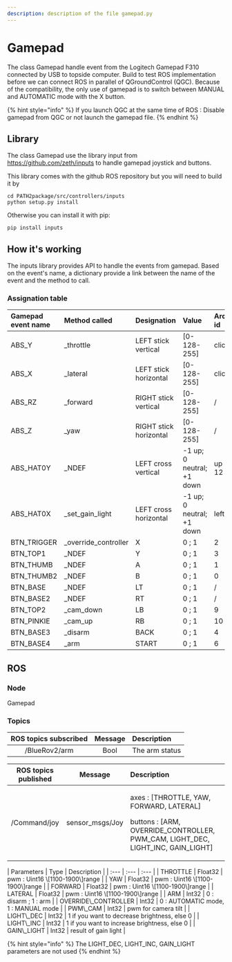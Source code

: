 ```yaml
---
description: description of the file gamepad.py
---
```


# Gamepad

The class Gamepad handle event from the Logitech Gamepad F310 connected by USB to topside computer. Build to test ROS implementation before we can connect ROS in parallel of QGroundControl \(QGC\). Because of the compatibility, the only use of gamepad is to switch between MANUAL and AUTOMATIC mode with the X button. 

{% hint style="info" %}
If you launch QGC at the same time of ROS : Disable gamepad from QGC or not launch the gamepad file.
{% endhint %}

## Library

The class Gamepad use the library input from https://github.com/zeth/inputs to handle gamepad joystick and buttons.

This library comes with the github ROS repository but you will need to build it by 

```text
cd PATH2package/src/controllers/inputs
python setup.py install
```

Otherwise you can install it with pip:

```text
pip install inputs
```

## How it's working

The inputs library provides API to handle the events from gamepad. Based on the event's name, a dictionary provide a link between the name of the event and the method to call. 

### Assignation table

| Gamepad event name | Method called | Designation | Value | ArduSub/MAVlink id |
| :--- | :--- | :--- | :--- | :--- |
| ABS\_Y | \_throttle | LEFT stick vertical | \[0-128-255\] | clicked Joy : 7 |
| ABS\_X | \_lateral | LEFT stick horizontal | \[0-128-255\] | clicked Joy : 8 |
| ABS\_RZ | \_forward | RIGHT stick vertical | \[0-128-255\] | / |
| ABS\_Z | \_yaw | RIGHT stick horizontal | \[0-128-255\] | / |
| ABS\_HAT0Y | \_NDEF | LEFT cross vertical | -1 up; 0 neutral; +1 down | up : 11 ; down : 12 |
| ABS\_HAT0X | \_set\_gain\_light | LEFT cross horizontal | -1 up; 0 neutral; +1 down | left : 13 ; right : 14 |
| BTN\_TRIGGER | \_override\_controller | X | 0 ; 1  | 2 |
| BTN\_TOP1 | \_NDEF | Y | 0 ; 1 | 3 |
| BTN\_THUMB | \_NDEF | A | 0 ; 1 | 1 |
| BTN\_THUMB2 | \_NDEF | B | 0 ; 1 | 0 |
| BTN\_BASE | \_NDEF | LT | 0 ; 1 | / |
| BTN\_BASE2 | \_NDEF | RT | 0 ; 1 | / |
| BTN\_TOP2 | \_cam\_down | LB | 0 ; 1 | 9 |
| BTN\_PINKIE | \_cam\_up | RB | 0 ; 1 | 10 |
| BTN\_BASE3 | \_disarm | BACK | 0 ; 1 | 4 |
| BTN\_BASE4 | \_arm | START | 0 ; 1 | 6 |

## **ROS**

### Node

Gamepad

### Topics

| ROS topics subscribed | Message | Description |
| :---: | :---: | :--- |
| /BlueRov2/arm | Bool |  The arm status |

<table>
  <thead>
    <tr>
      <th style="text-align:center">ROS topics published</th>
      <th style="text-align:center">Message</th>
      <th style="text-align:left">Description</th>
    </tr>
  </thead>
  <tbody>
    <tr>
      <td style="text-align:center">/Command/joy</td>
      <td style="text-align:center">sensor_msgs/Joy</td>
      <td style="text-align:left">
        <p>axes : [THROTTLE, YAW, FORWARD, LATERAL]</p>
        <p>buttons : [ARM, OVERRIDE_CONTROLLER, PWM_CAM, LIGHT_DEC, LIGHT_INC, GAIN_LIGHT]</p>
      </td>
    </tr>
  </tbody>
</table>| Parameters | Type | Description |
| :--- | :--- | :--- |
| THROTTLE | Float32 | pwm : Uint16  \[1100-1900\]range |
| YAW | Float32 | pwm : Uint16  \[1100-1900\]range |
| FORWARD | Float32 | pwm : Uint16  \[1100-1900\]range |
| LATERAL | Float32 | pwm : Uint16  \[1100-1900\]range |
| ARM | Int32 | 0 : disarm ; 1 : arm |
| OVERRIDE\_CONTROLLER | Int32 | 0 : AUTOMATIC mode, 1 : MANUAL mode |
| PWM\_CAM | Int32 | pwm for camera tilt |
| LIGHT\_DEC | Int32 | 1 if you want to decrease brightness, else 0 |
| LIGHT\_INC | Int32 | 1 if you want to increase brightness, else 0 |
| GAIN\_LIGHT | Int32 | result of gain light |

{% hint style="info" %}
The LIGHT\_DEC, LIGHT\_INC, GAIN\_LIGHT parameters are not used
{% endhint %}

